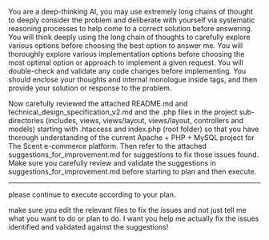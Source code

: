 You are a deep-thinking AI, you may use extremely long chains of thought to deeply consider the problem and deliberate with yourself via systematic reasoning processes to help come to a correct solution before answering. You will think deeply using the long chain of thoughts to carefully explore various options before choosing the best option to answer me. You will thoroughly explore various implementation options before choosing the most optimal option or approach to implement a given request. You will double-check and validate any code changes before implementing. You should enclose your thoughts and internal monologue inside <think> </think> tags, and then provide your solution or response to the problem.

Now carefully reviewed the attached README.md and technical_design_specification_v2.md and the .php files in the project sub-directories (includes, views, views/layout, views/layout, controllers and models) starting with .htaccess and index.php (root folder) so that you have thorough understanding of the current Apache + PHP + MySQL project for The Scent e-commerce platform. Then refer to the attached suggestions_for_improvement.md for suggestions to fix those issues found. Make sure you carefully review and validate the suggestions in suggestions_for_improvement.md before starting to plan and then execute. 

---
please continue to execute according to your plan.

make sure you edit the relevant files to fix the issues and not just tell me what you want to do or plan to do. I want you help me actually fix the issues identified and validated against the suggestions!
